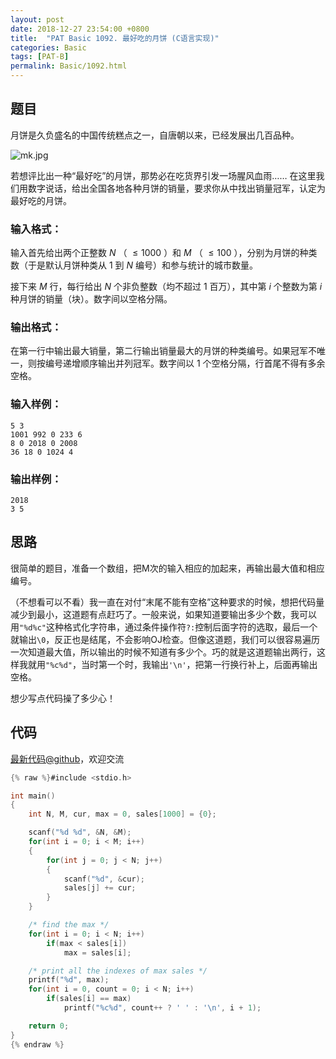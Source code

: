 ```yaml
---
layout: post
date: 2018-12-27 23:54:00 +0800
title:  "PAT Basic 1092. 最好吃的月饼 (C语言实现)"
categories: Basic
tags: [PAT-B]
permalink: Basic/1092.html
---
```


## 题目

月饼是久负盛名的中国传统糕点之一，自唐朝以来，已经发展出几百品种。

![mk.jpg](https://images.ptausercontent.com/fcb325a0-7090-4bf4-acb0-d4d7ea832f27.jpg)

若想评比出一种“最好吃”的月饼，那势必在吃货界引发一场腥风血雨……
在这里我们用数字说话，给出全国各地各种月饼的销量，要求你从中找出销量冠军，认定为最好吃的月饼。

### 输入格式：

输入首先给出两个正整数 $N$ （ $\le 1000$ ）和 $M$ （ $\le 100$ ），分别为月饼的种类数（于是默认月饼种类从 1 到 $N$
编号）和参与统计的城市数量。

接下来 $M$ 行，每行给出 $N$ 个非负整数（均不超过 1 百万），其中第 $i$ 个整数为第 $i$ 种月饼的销量（块）。数字间以空格分隔。

### 输出格式：

在第一行中输出最大销量，第二行输出销量最大的月饼的种类编号。如果冠军不唯一，则按编号递增顺序输出并列冠军。数字间以 1 个空格分隔，行首尾不得有多余空格。

### 输入样例：

    
    
    5 3
    1001 992 0 233 6
    8 0 2018 0 2008
    36 18 0 1024 4
    

### 输出样例：

    
    
    2018
    3 5
    



## 思路

很简单的题目，准备一个数组，把M次的输入相应的加起来，再输出最大值和相应编号。

（不想看可以不看）我一直在对付“末尾不能有空格”这种要求的时候，想把代码量减少到最小，这道题有点赶巧了。一般来说，如果知道要输出多少个数，我可以用`"%d%c"`这种格式化字符串，通过条件操作符`?:`控制后面字符的选取，最后一个就输出`\0`，反正也是结尾，不会影响OJ检查。但像这道题，我们可以很容易遍历一次知道最大值，所以输出的时候不知道有多少个。巧的就是这道题输出两行，这样我就用`"%c%d"`，当时第一个时，我输出`'\n'`，把第一行换行补上，后面再输出空格。

想少写点代码操了多少心！

## 代码

[最新代码@github](https://github.com/OliverLew/PAT/blob/master/PATBasic/1092.c)，欢迎交流
```c
{% raw %}#include <stdio.h>

int main()
{
    int N, M, cur, max = 0, sales[1000] = {0};

    scanf("%d %d", &N, &M);
    for(int i = 0; i < M; i++)
    {
        for(int j = 0; j < N; j++)
        {
            scanf("%d", &cur);
            sales[j] += cur;
        }
    }

    /* find the max */
    for(int i = 0; i < N; i++)
        if(max < sales[i])
            max = sales[i];

    /* print all the indexes of max sales */
    printf("%d", max);
    for(int i = 0, count = 0; i < N; i++)
        if(sales[i] == max)
            printf("%c%d", count++ ? ' ' : '\n', i + 1);

    return 0;
}
{% endraw %}
```